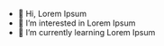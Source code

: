- 👋 Hi, Lorem Ipsum
- 👀 I’m interested in Lorem Ipsum
- 🌱 I’m currently learning Lorem Ipsum

<!---
Aditya-fmh/Aditya-fmh is a ✨ special ✨ repository because its `README.md` (this file) appears on your GitHub profile.
You can click the Preview link to take a look at your changes.
--->
